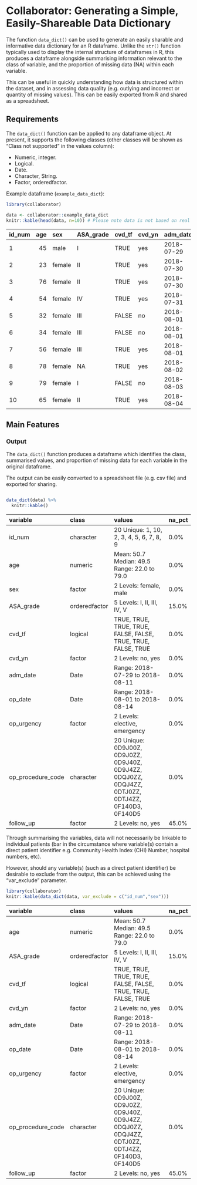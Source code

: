 Collaborator: Generating a Simple, Easily-Shareable Data Dictionary
===================================================================

The function `data_dict()` can be used to generate an easily sharable
and informative data dictionary for an R dataframe. Unlike the `str()`
function typically used to display the internal structure of dataframes
in R, this produces a dataframe alongside summarising information
relevant to the class of variable, and the proportion of missing data
(NA) within each variable.

This can be useful in quickly understanding how data is structured
within the dataset, and in assessing data quality (e.g. outlying and
incorrect or quantity of missing values). This can be easily exported
from R and shared as a spreadsheet.

Requirements
------------

The `data_dict()` function can be applied to any dataframe object. At
present, it supports the following classes (other classes will be shown
as “Class not supported” in the values column):

-   Numeric, integer.
-   Logical.
-   Date.
-   Character, String.
-   Factor, orderedfactor.

Example dataframe (`example_data_dict`):

``` r
library(collaborator)

data <- collaborator::example_data_dict
knitr::kable(head(data, n=10)) # Please note data is not based on real patients
```

| id\_num |  age| sex    | ASA\_grade | cvd\_tf | cvd\_yn | adm\_date  | op\_date   | op\_urgency | op\_procedure\_code | follow\_up |
|:--------|----:|:-------|:-----------|:--------|:--------|:-----------|:-----------|:------------|:--------------------|:-----------|
| 1       |   45| male   | I          | TRUE    | yes     | 2018-07-29 | 2018-08-01 | elective    | 0D9J00Z             | yes        |
| 2       |   23| female | II         | TRUE    | yes     | 2018-07-30 | 2018-08-02 | elective    | 0D9J0ZZ             | no         |
| 3       |   76| female | II         | TRUE    | yes     | 2018-07-30 | 2018-08-02 | elective    | 0D9J40Z             | NA         |
| 4       |   54| female | IV         | TRUE    | yes     | 2018-07-31 | 2018-08-03 | emergency   | 0D9J4ZZ             | NA         |
| 5       |   32| female | III        | FALSE   | no      | 2018-08-01 | 2018-08-04 | elective    | 0DQJ0ZZ             | yes        |
| 6       |   34| female | III        | FALSE   | no      | 2018-08-01 | 2018-08-04 | emergency   | 0DQJ4ZZ             | no         |
| 7       |   56| female | III        | TRUE    | yes     | 2018-08-01 | 2018-08-04 | emergency   | 0DTJ0ZZ             | NA         |
| 8       |   78| female | NA         | TRUE    | yes     | 2018-08-02 | 2018-08-05 | emergency   | 0DTJ4ZZ             | yes        |
| 9       |   79| female | I          | FALSE   | no      | 2018-08-03 | 2018-08-06 | emergency   | 0F140D3             | NA         |
| 10      |   65| female | II         | TRUE    | yes     | 2018-08-04 | 2018-08-07 | emergency   | 0F140D5             | NA         |

Main Features
-------------

### Output

The `data_dict()` function produces a dataframe which identifies the
class, summarised values, and proportion of missing data for each
variable in the original dataframe.

The output can be easily converted to a spreadsheet file (e.g. csv file)
and exported for sharing.

``` r

data_dict(data) %>%
  knitr::kable()
```

| variable            | class         | values                                                                                              | na\_pct |
|:--------------------|:--------------|:----------------------------------------------------------------------------------------------------|:--------|
| id\_num             | character     | 20 Unique: 1, 10, 2, 3, 4, 5, 6, 7, 8, 9                                                            | 0.0%    |
| age                 | numeric       | Mean: 50.7 Median: 49.5 Range: 22.0 to 79.0                                                         | 0.0%    |
| sex                 | factor        | 2 Levels: female, male                                                                              | 0.0%    |
| ASA\_grade          | orderedfactor | 5 Levels: I, II, III, IV, V                                                                         | 15.0%   |
| cvd\_tf             | logical       | TRUE, TRUE, TRUE, TRUE, FALSE, FALSE, TRUE, TRUE, FALSE, TRUE                                       | 0.0%    |
| cvd\_yn             | factor        | 2 Levels: no, yes                                                                                   | 0.0%    |
| adm\_date           | Date          | Range: 2018-07-29 to 2018-08-11                                                                     | 0.0%    |
| op\_date            | Date          | Range: 2018-08-01 to 2018-08-14                                                                     | 0.0%    |
| op\_urgency         | factor        | 2 Levels: elective, emergency                                                                       | 0.0%    |
| op\_procedure\_code | character     | 20 Unique: 0D9J00Z, 0D9J0ZZ, 0D9J40Z, 0D9J4ZZ, 0DQJ0ZZ, 0DQJ4ZZ, 0DTJ0ZZ, 0DTJ4ZZ, 0F140D3, 0F140D5 | 0.0%    |
| follow\_up          | factor        | 2 Levels: no, yes                                                                                   | 45.0%   |

Through summarising the variables, data will not necessarily be linkable
to individual patients (bar in the circumstance where variable(s)
contain a direct patient identifier e.g. Community Health Index (CHI)
Number, hospital numbers, etc).

However, should any variable(s) (such as a direct patient identifier) be
desirable to exclude from the output, this can be achieved using the
“var\_exclude” parameter.

``` r
library(collaborator)
knitr::kable(data_dict(data, var_exclude = c("id_num","sex")))
```

| variable            | class         | values                                                                                              | na\_pct |
|:--------------------|:--------------|:----------------------------------------------------------------------------------------------------|:--------|
| age                 | numeric       | Mean: 50.7 Median: 49.5 Range: 22.0 to 79.0                                                         | 0.0%    |
| ASA\_grade          | orderedfactor | 5 Levels: I, II, III, IV, V                                                                         | 15.0%   |
| cvd\_tf             | logical       | TRUE, TRUE, TRUE, TRUE, FALSE, FALSE, TRUE, TRUE, FALSE, TRUE                                       | 0.0%    |
| cvd\_yn             | factor        | 2 Levels: no, yes                                                                                   | 0.0%    |
| adm\_date           | Date          | Range: 2018-07-29 to 2018-08-11                                                                     | 0.0%    |
| op\_date            | Date          | Range: 2018-08-01 to 2018-08-14                                                                     | 0.0%    |
| op\_urgency         | factor        | 2 Levels: elective, emergency                                                                       | 0.0%    |
| op\_procedure\_code | character     | 20 Unique: 0D9J00Z, 0D9J0ZZ, 0D9J40Z, 0D9J4ZZ, 0DQJ0ZZ, 0DQJ4ZZ, 0DTJ0ZZ, 0DTJ4ZZ, 0F140D3, 0F140D5 | 0.0%    |
| follow\_up          | factor        | 2 Levels: no, yes                                                                                   | 45.0%   |
